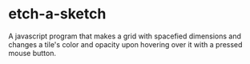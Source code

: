 # etch-a-sketch
A javascript program that makes a grid with spacefied dimensions and changes a tile's color and opacity upon hovering over it with a pressed mouse button.
